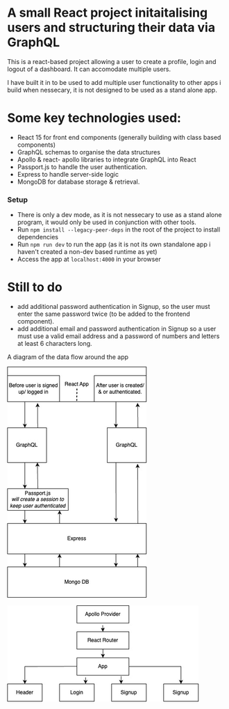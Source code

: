 
# A small React project initaitalising users and structuring their data via GraphQL

This is a react-based project allowing a user to create a profile, login and logout of a dashboard. It can accomodate multiple users.

I have built it in to be used to add multiple user functionality to other apps i build when nessecary, it is not designed to be used as a stand alone app.

# Some key technologies used:
- React 15 for front end components (generally building with class based components)
- GraphQL schemas to organise the data structures
- Apollo & react- apollo libraries to integrate GraphQL into React
- Passport.js to handle the user authentication.
- Express to handle server-side logic
- MongoDB for database storage & retrieval.

### Setup
- There is only a dev mode, as it is not nessecary to use as a stand alone program, it would only be used in conjunction with other tools.
- Run `npm install --legacy-peer-deps` in the root of the project to install dependencies
- Run `npm run dev` to run the app (as it is not its own standalone app i haven't created a non-dev based runtime as yet)
- Access the app at `localhost:4000` in your browser
  
# Still to do

- add additional password authentication in Signup, so the user must enter the same password twice (to be added to the frontend component).
- add additional email and password authentication in Signup so a user must use a valid email address and a password of numbers and letters at least 6 characters long.

A diagram of the data flow around the app

![Alt Text](SignupAppDataFlow.jpg)

![Alt Text](ReactComponentsAuthorisationApp.jpg)
